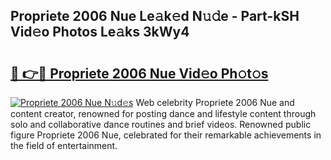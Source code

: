 ## Propriete 2006 Nue Le𝚊k𝚎d N𝚞𝚍e - Part-kSH Vid𝚎o Photos Le𝚊ks 3kWy4

# <h2><a href="http://fb7h73.evod.top/?m=Propriete+2006+Nue">🔗 👉🔴 Propriete 2006 Nue Vid𝚎o Ph𝚘t𝚘s</a></h2>

[![Propriete 2006 Nue N𝚞d𝚎s](https://i.imgur.com/8V9OHl7.gif)](http://fb7h73.evod.top/?m=Propriete+2006+Nue)
Web celebrity Propriete 2006 Nue and content creator, renowned for posting dance and lifestyle content through solo and collaborative dance routines and brief videos. Renowned public figure Propriete 2006 Nue, celebrated for their remarkable achievements in the field of entertainment. 
